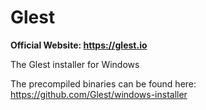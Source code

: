 # Glest

**Official Website: https://glest.io**

The Glest installer for Windows

The precompiled binaries can be found here: https://github.com/Glest/windows-installer
